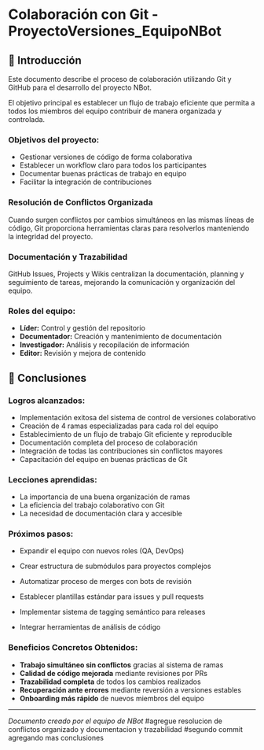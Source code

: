 # Colaboración con Git - ProyectoVersiones_EquipoNBot

## 📖 Introducción

Este documento describe el proceso de colaboración utilizando Git y GitHub para el desarrollo del proyecto NBot. 

El objetivo principal es establecer un flujo de trabajo eficiente que permita a todos los miembros del equipo contribuir de manera organizada y controlada.

### Objetivos del proyecto:
- Gestionar versiones de código de forma colaborativa
- Establecer un workflow claro para todos los participantes
- Documentar buenas prácticas de trabajo en equipo
- Facilitar la integración de contribuciones

### Resolución de Conflictos Organizada
Cuando surgen conflictos por cambios simultáneos en las mismas líneas de código, Git proporciona herramientas claras para resolverlos manteniendo la integridad del proyecto.

### Documentación y Trazabilidad
GitHub Issues, Projects y Wikis centralizan la documentación, planning y seguimiento de tareas, mejorando la comunicación y organización del equipo.

### Roles del equipo:
- **Líder:** Control y gestión del repositorio
- **Documentador:** Creación y mantenimiento de documentación
- **Investigador:** Análisis y recopilación de información
- **Editor:** Revisión y mejora de contenido

## 🏁 Conclusiones

### Logros alcanzados:
- Implementación exitosa del sistema de control de versiones colaborativo
- Creación de 4 ramas especializadas para cada rol del equipo
- Establecimiento de un flujo de trabajo Git eficiente y reproducible
- Documentación completa del proceso de colaboración
- Integración de todas las contribuciones sin conflictos mayores
- Capacitación del equipo en buenas prácticas de Git

### Lecciones aprendidas:
- La importancia de una buena organización de ramas
- La eficiencia del trabajo colaborativo con Git
- La necesidad de documentación clara y accesible

### Próximos pasos:
- Expandir el equipo con nuevos roles (QA, DevOps)
- Crear estructura de submódulos para proyectos complejos
- Automatizar proceso de merges con bots de revisión


- Establecer plantillas estándar para issues y pull requests
- Implementar sistema de tagging semántico para releases
- Integrar herramientas de análisis de código

### Beneficios Concretos Obtenidos:
- **Trabajo simultáneo sin conflictos** gracias al sistema de ramas
- **Calidad de código mejorada** mediante revisiones por PRs
- **Trazabilidad completa** de todos los cambios realizados
- **Recuperación ante errores** mediante reversión a versiones estables
- **Onboarding más rápido** de nuevos miembros del equipo

---
*Documento creado por el equipo de NBot*
#agregue resolucion de conflictos organizado y documentacion y trazabilidad 
#segundo commit agregando mas conclusiones

